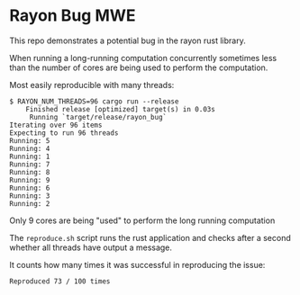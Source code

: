 # Rayon Bug MWE

This repo demonstrates a potential bug in the rayon rust library.

When running a long-running computation concurrently sometimes less than the number of cores are being used to perform the computation.

Most easily reproducible with many threads:

```
$ RAYON_NUM_THREADS=96 cargo run --release
    Finished release [optimized] target(s) in 0.03s
     Running `target/release/rayon_bug`
Iterating over 96 items
Expecting to run 96 threads
Running: 5
Running: 4
Running: 1
Running: 7
Running: 8
Running: 9
Running: 6
Running: 3
Running: 2
```

Only 9 cores are being "used" to perform the long running computation

The `reproduce.sh` script runs the rust application and checks after a second whether all threads have output a message.

It counts how many times it was successful in reproducing the issue:

```
Reproduced 73 / 100 times
```